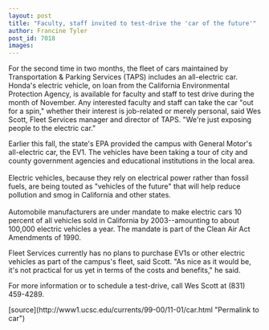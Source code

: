 ```yaml
---
layout: post
title: "Faculty, staff invited to test-drive the 'car of the future'"
author: Francine Tyler
post_id: 7018
images:
---
```


<p>
  For the second time in two months, the fleet of cars maintained by Transportation &amp; Parking Services (TAPS) includes an all-electric car. Honda's electric vehicle, on loan from the California Environmental Protection Agency, is available for faculty and staff to test drive during the month of November. Any interested faculty and staff can take the car "out for a spin," whether their interest is job-related or merely personal, said Wes Scott, Fleet Services manager and director of TAPS. "We're just exposing people to the electric car."
</p>
<p>
  Earlier this fall, the state's EPA provided the campus with General Motor's all-electric car, the EV1. The vehicles have been taking a tour of city and county government agencies and educational institutions in the local area.<br>
  <br>
  Electric vehicles, because they rely on electrical power rather than fossil fuels, are being touted as "vehicles of the future" that will help reduce pollution and smog in California and other states.<br>
  <br>
  Automobile manufacturers are under mandate to make electric cars 10 percent of all vehicles sold in California by 2003--amounting to about 100,000 electric vehicles a year. The mandate is part of the Clean Air Act Amendments of 1990.
</p>
<p>
  Fleet Services currently has no plans to purchase EV1s or other electric vehicles as part of the campus's fleet, said Scott. "As nice as it would be, it's not practical for us yet in terms of the costs and benefits," he said.
</p>
<p>
  For more information or to schedule a test-drive, call Wes Scott at (831) 459-4289.
</p>
<p>

</p>
<p>
  </p>
[source](http://www1.ucsc.edu/currents/99-00/11-01/car.html "Permalink to car")
